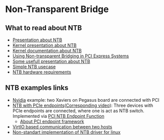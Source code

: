 # Non-Transparent Bridge

## What to read about NTB

* [Presentation about NTB](https://events.static.linuxfound.org/sites/events/files/slides/Linux%20NTB_0.pdf)
* [Kernel presentation about NTB](https://events.static.linuxfound.org/sites/events/files/slides/Linux%20NTB_0.pdf)
* [Kernel documentation about NTB](https://www.kernel.org/doc/Documentation/ntb.txt )
* [Using Non-transparent Bridging in PCI Express Systems](https://docs.broadcom.com/doc/12353428)
* [Some usefull presentation about NTB](https://www.snia.org/educational-library?search=NTB&field_edu_content_type_tid=All&field_assoc_event_name_tid=All&field_release_date_value_2%5Bvalue%5D%5Byear%5D=&field_focus_areas_tid=All&field_author_tid=&field_release_date_value=All&items_per_page=20&captcha_sid=2333586&captcha_token=6536b11fe622a8fcef53f08d333dc38b&captcha_cacheable=1)
* [Simple NTB usecase](https://www.simula.no/file/s9709-smartio-gtc2019pdf/download)
* [NTB hardware requirements](https://github.com/jonmason/ntb/wiki)

## NTB examples links

* [Nvidia](https://docs.nvidia.com/drive/drive_os_5.1.6.1L/nvvib_docs/index.html#page/DRIVE_OS_Linux_SDK_Development_Guide/System%20Programming/sys_components_non_transparent_bridging.html) example: two Xaviers on Pegasus board are connected with PCI
* [NTB with PCIe endpoints](https://lpc.events/event/4/contributions/395/attachments/284/481/Implementing_NTB_Controller_Using_PCIe_Endpoint_-_final.pdf)([Corresponding video](https://www.youtube.com/watch?v=dLKKxrg5-rY)): Three devices with PCIe endpoints are connected, where one is act as NTB switch. Implemented via [PCI NTB Endpoint Function](https://docs.kernel.org/PCI/endpoint/pci-ntb-howto.html)
  * [About PCI endpoint framework](https://docs.kernel.org/PCI/endpoint/index.html)
* [VirtIO based communication between two hosts](https://lpc.events/event/7/contributions/849/attachments/642/1175/Virtio_for_PCIe_RC_EP_NTB.pdf)
* [Non-standart implementation of NTB driver for linux](https://doc.dpdk.org/guides/rawdevs/ntb.html)
